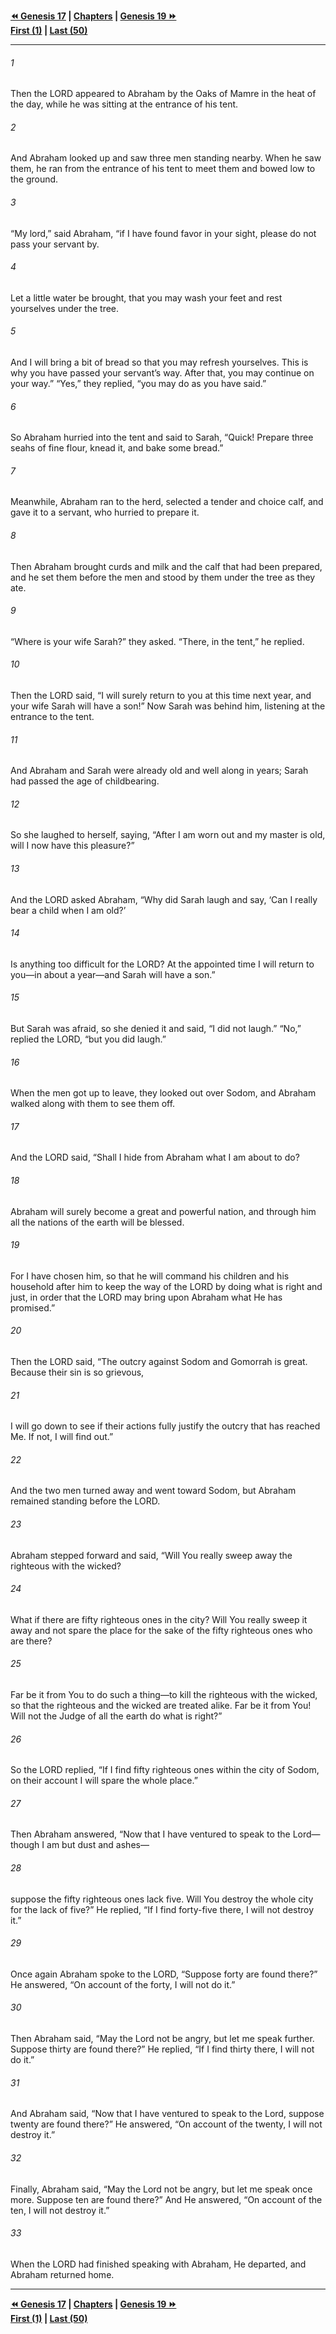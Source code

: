   
**[⏪ Genesis 17](./Genesis%2017.md) | [Chapters](./_index.md) | [Genesis 19 ⏩](./Genesis%2019.md)**  
**[First (1)](./Genesis%201.md) | [Last (50)](./Genesis%2050.md)**  
  
---  
  
###### 1  
Then the LORD appeared to Abraham by the Oaks of Mamre in the heat of the day, while he was sitting at the entrance of his tent.  
  
###### 2  
And Abraham looked up and saw three men standing nearby. When he saw them, he ran from the entrance of his tent to meet them and bowed low to the ground.  
  
###### 3  
“My lord,” said Abraham, “if I have found favor in your sight, please do not pass your servant by.  
  
###### 4  
Let a little water be brought, that you may wash your feet and rest yourselves under the tree.  
  
###### 5  
And I will bring a bit of bread so that you may refresh yourselves. This is why you have passed your servant’s way. After that, you may continue on your way.” “Yes,” they replied, “you may do as you have said.”  
  
###### 6  
So Abraham hurried into the tent and said to Sarah, “Quick! Prepare three seahs of fine flour, knead it, and bake some bread.”  
  
###### 7  
Meanwhile, Abraham ran to the herd, selected a tender and choice calf, and gave it to a servant, who hurried to prepare it.  
  
###### 8  
Then Abraham brought curds and milk and the calf that had been prepared, and he set them before the men and stood by them under the tree as they ate.  
  
###### 9  
“Where is your wife Sarah?” they asked. “There, in the tent,” he replied.  
  
###### 10  
Then the LORD said, “I will surely return to you at this time next year, and your wife Sarah will have a son!” Now Sarah was behind him, listening at the entrance to the tent.  
  
###### 11  
And Abraham and Sarah were already old and well along in years; Sarah had passed the age of childbearing.  
  
###### 12  
So she laughed to herself, saying, “After I am worn out and my master is old, will I now have this pleasure?”  
  
###### 13  
And the LORD asked Abraham, “Why did Sarah laugh and say, ‘Can I really bear a child when I am old?’  
  
###### 14  
Is anything too difficult for the LORD? At the appointed time I will return to you—in about a year—and Sarah will have a son.”  
  
###### 15  
But Sarah was afraid, so she denied it and said, “I did not laugh.” “No,” replied the LORD, “but you did laugh.”  
  
###### 16  
When the men got up to leave, they looked out over Sodom, and Abraham walked along with them to see them off.  
  
###### 17  
And the LORD said, “Shall I hide from Abraham what I am about to do?  
  
###### 18  
Abraham will surely become a great and powerful nation, and through him all the nations of the earth will be blessed.  
  
###### 19  
For I have chosen him, so that he will command his children and his household after him to keep the way of the LORD by doing what is right and just, in order that the LORD may bring upon Abraham what He has promised.”  
  
###### 20  
Then the LORD said, “The outcry against Sodom and Gomorrah is great. Because their sin is so grievous,  
  
###### 21  
I will go down to see if their actions fully justify the outcry that has reached Me. If not, I will find out.”  
  
###### 22  
And the two men turned away and went toward Sodom, but Abraham remained standing before the LORD.  
  
###### 23  
Abraham stepped forward and said, “Will You really sweep away the righteous with the wicked?  
  
###### 24  
What if there are fifty righteous ones in the city? Will You really sweep it away and not spare the place for the sake of the fifty righteous ones who are there?  
  
###### 25  
Far be it from You to do such a thing—to kill the righteous with the wicked, so that the righteous and the wicked are treated alike. Far be it from You! Will not the Judge of all the earth do what is right?”  
  
###### 26  
So the LORD replied, “If I find fifty righteous ones within the city of Sodom, on their account I will spare the whole place.”  
  
###### 27  
Then Abraham answered, “Now that I have ventured to speak to the Lord—though I am but dust and ashes—  
  
###### 28  
suppose the fifty righteous ones lack five. Will You destroy the whole city for the lack of five?” He replied, “If I find forty-five there, I will not destroy it.”  
  
###### 29  
Once again Abraham spoke to the LORD, “Suppose forty are found there?” He answered, “On account of the forty, I will not do it.”  
  
###### 30  
Then Abraham said, “May the Lord not be angry, but let me speak further. Suppose thirty are found there?” He replied, “If I find thirty there, I will not do it.”  
  
###### 31  
And Abraham said, “Now that I have ventured to speak to the Lord, suppose twenty are found there?” He answered, “On account of the twenty, I will not destroy it.”  
  
###### 32  
Finally, Abraham said, “May the Lord not be angry, but let me speak once more. Suppose ten are found there?” And He answered, “On account of the ten, I will not destroy it.”  
  
###### 33  
When the LORD had finished speaking with Abraham, He departed, and Abraham returned home.  
  
  
---  
  
**[⏪ Genesis 17](./Genesis%2017.md) | [Chapters](./_index.md) | [Genesis 19 ⏩](./Genesis%2019.md)**  
**[First (1)](./Genesis%201.md) | [Last (50)](./Genesis%2050.md)**  
  
